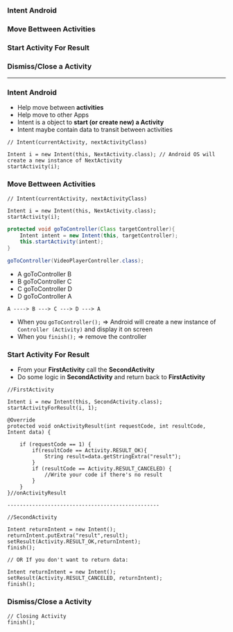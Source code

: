### Intent Android
### Move Bettween Activities
### Start Activity For Result
### Dismiss/Close a Activity
--------
### Intent Android

- Help move between **activities**
- Help move to other Apps
- Intent is a object to **start (or create new) a Activity**
- Intent maybe contain data to transit between activities

```
// Intent(currentActivity, nextActivityClass)

Intent i = new Intent(this, NextActivity.class); // Android OS will create a new instance of NextActivity
startActivity(i);
```

### Move Bettween Activities

```
// Intent(currentActivity, nextActivityClass)

Intent i = new Intent(this, NextActivity.class);
startActivity(i);
```

```java
protected void goToController(Class targetController){
    Intent intent = new Intent(this, targetController);
    this.startActivity(intent);
}

goToController(VideoPlayerController.class);
```
* A goToController B
* B goToController C
* C goToController D
* D goToController A

```
A ----> B ---> C ---> D ---> A
```

* When you `goToController();` => Android will create a new instance of `Controller (Activity)` and display it on screen
* When you `finish();` => remove the controller

### Start Activity For Result
* From your **FirstActivity** call the **SecondActivity**
* Do some logic in **SecondActivity** and return back to **FirstActivity**

```
//FirstActivity

Intent i = new Intent(this, SecondActivity.class);
startActivityForResult(i, 1);

@Override
protected void onActivityResult(int requestCode, int resultCode, Intent data) {

    if (requestCode == 1) {
        if(resultCode == Activity.RESULT_OK){
            String result=data.getStringExtra("result");
        }
        if (resultCode == Activity.RESULT_CANCELED) {
            //Write your code if there's no result
        }
    }
}//onActivityResult

-------------------------------------------------

//SecondActivity

Intent returnIntent = new Intent();
returnIntent.putExtra("result",result);
setResult(Activity.RESULT_OK,returnIntent);
finish();

// OR If you don't want to return data:

Intent returnIntent = new Intent();
setResult(Activity.RESULT_CANCELED, returnIntent);
finish();

```
### Dismiss/Close a Activity

```
// Closing Activity
finish();
```















